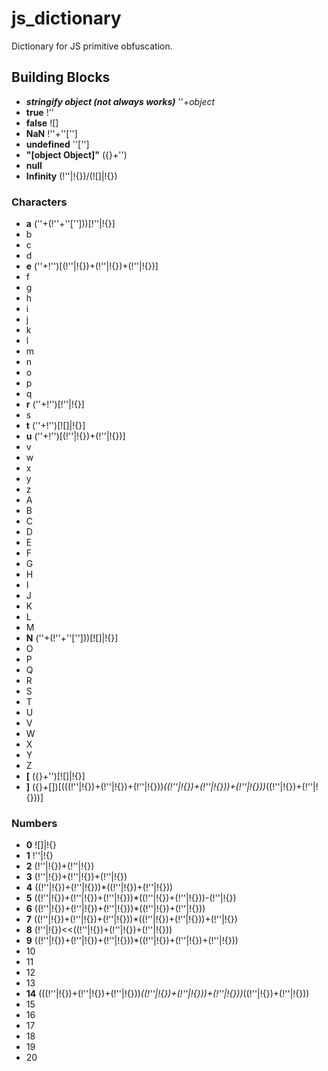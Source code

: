 # js_dictionary

Dictionary for JS primitive obfuscation.

## Building Blocks ###

* ***stringify object (not always works)*** ''+*object*
* **true** !''
* **false** ![]
* **NaN** !''+''['']
* **undefined** ''['']
* **"[object Object]"** ({}+'')
* **null** 
* **Infinity** (!''|!{})/(![]|!{})

### Characters ###

* **a** (''+(!''+''['']))[!''|!{}]
* b
* c
* d
* **e** (''+!'')[(!''|!{})+(!''|!{})+(!''|!{})]
* f
* g
* h
* i
* j
* k
* l
* m
* n
* o
* p
* q
* **r** (''+!'')[!''|!{}]
* s
* **t** (''+!'')[![]|!{}]
* **u** (''+!'')[(!''|!{})+(!''|!{})]
* v
* w
* x
* y
* z
* A
* B
* C
* D
* E
* F
* G
* H
* I
* J
* K
* L
* M
* **N** (''+(!''+''['']))[![]|!{}]
* O
* P
* Q
* R
* S
* T
* U
* V
* W
* X
* Y
* Z
* **[** ({}+'')[![]|!{}]
* **]** ({}+[])[(((!''|!{})+(!''|!{})+(!''|!{}))*((!''|!{})+(!''|!{}))+(!''|!{}))*((!''|!{})+(!''|!{}))]

### Numbers ###

* **0** ![]|!{}
* **1** !''|!{}
* **2** (!''|!{})+(!''|!{})
* **3** (!''|!{})+(!''|!{})+(!''|!{})
* **4** ((!''|!{})+(!''|!{}))*((!''|!{})+(!''|!{}))
* **5** ((!''|!{})+(!''|!{})+(!''|!{}))*((!''|!{})+(!''|!{}))-(!''|!{})
* **6** ((!''|!{})+(!''|!{})+(!''|!{}))*((!''|!{})+(!''|!{}))
* **7** ((!''|!{})+(!''|!{})+(!''|!{}))*((!''|!{})+(!''|!{}))+(!''|!{})
* **8** (!''|!{})<<((!''|!{})+(!''|!{})+(!''|!{}))
* **9** ((!''|!{})+(!''|!{})+(!''|!{}))*((!''|!{})+(!''|!{})+(!''|!{}))
* 10
* 11
* 12
* 13
* **14** (((!''|!{})+(!''|!{})+(!''|!{}))*((!''|!{})+(!''|!{}))+(!''|!{}))*((!''|!{})+(!''|!{}))
* 15
* 16
* 17
* 18
* 19
* 20
